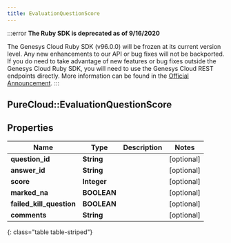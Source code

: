 ```yaml
---
title: EvaluationQuestionScore
---
```


:::error
**The Ruby SDK is deprecated as of 9/16/2020**

The Genesys Cloud Ruby SDK (v96.0.0) will be frozen at its current version level. Any new enhancements to our API or bug fixes will not be backported. If you do need to take advantage of new features or bug fixes outside the Genesys Cloud Ruby SDK, you will need to use the Genesys Cloud REST endpoints directly. More information can be found in the [Official Announcement](https://developer.mypurecloud.com/forum/t/announcement-genesys-cloud-ruby-sdk-end-of-life/8850).
:::


## PureCloud::EvaluationQuestionScore

## Properties

|Name | Type | Description | Notes|
|------------ | ------------- | ------------- | -------------|
| **question_id** | **String** |  | [optional] |
| **answer_id** | **String** |  | [optional] |
| **score** | **Integer** |  | [optional] |
| **marked_na** | **BOOLEAN** |  | [optional] |
| **failed_kill_question** | **BOOLEAN** |  | [optional] |
| **comments** | **String** |  | [optional] |
{: class="table table-striped"}



